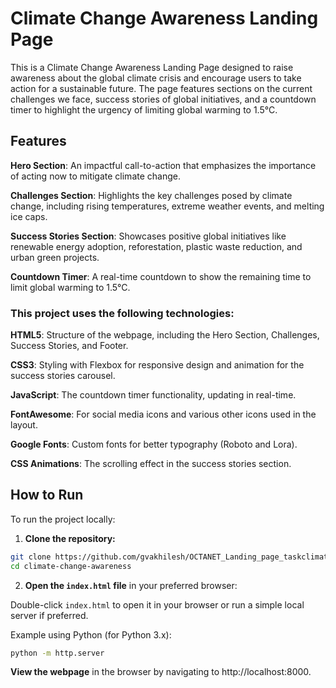 # Climate Change Awareness Landing Page

This is a Climate Change Awareness Landing Page designed to raise awareness about the global climate crisis and encourage users to take action for a sustainable future. The page features sections on the current challenges we face, success stories of global initiatives, and a countdown timer to highlight the urgency of limiting global warming to 1.5°C.

## Features

**Hero Section**: An impactful call-to-action that emphasizes the importance of acting now to mitigate climate change.

**Challenges Section**: Highlights the key challenges posed by climate change, including rising temperatures, extreme weather events, and melting ice caps.

**Success Stories Section**: Showcases positive global initiatives like renewable energy adoption, reforestation, plastic waste reduction, and urban green projects.

**Countdown Timer**: A real-time countdown to show the remaining time to limit global warming to 1.5°C.

### This project uses the following technologies:

**HTML5**: Structure of the webpage, including the Hero Section, Challenges, Success Stories, and Footer.

**CSS3**: Styling with Flexbox for responsive design and animation for the success stories carousel.

**JavaScript**: The countdown timer functionality, updating in real-time.

**FontAwesome**: For social media icons and various other icons used in the layout.

**Google Fonts**: Custom fonts for better typography (Roboto and Lora).

**CSS Animations**: The scrolling effect in the success stories section.


## How to Run

To run the project locally:

1. **Clone the repository:**

```bash
git clone https://github.com/gvakhilesh/OCTANET_Landing_page_taskclimate-change-awareness.git
cd climate-change-awareness
```
2. **Open the ```index.html``` file** in your preferred browser:

Double-click ```index.html``` to open it in your browser or run a simple local server if preferred.

Example using Python (for Python 3.x):

```bash
python -m http.server
```
**View the webpage** in the browser by navigating to http://localhost:8000.
